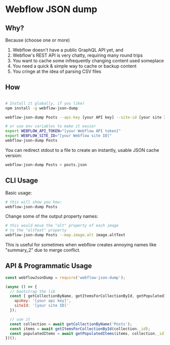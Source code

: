 # Webflow JSON dump

## Why?

Because (choose one or more)

1. Webflow doesn't have a public GraphQL API yet, and
2. Webflow's REST API is very chatty, requiring many round trips
3. You want to cache some infrequently changing content used someplace
4. You need a quick & simple way to cache or backup content
5. You cringe at the idea of parsing CSV files

## How

```Bash

# Install it globally, if you like)
npm install -g webflow-json-dump

webflow-json-dump Posts --api-key [your API key] --site-id [your site ID]

# or use env variables to make it easier
export WEBFLOW_API_TOKEN="[your Webflow API token]"
export WEBFLOW_SITE_ID="[your Webflow site ID]"
webflow-json-dump Posts
```

You can redirect stdout to a file to create an instantly, usable JSON cache version:

```Bash
webflow-json-dump Posts > posts.json
```

## CLI Usage

Basic usage:

```Bash
# this will show you how:
webflow-json-dump Posts
```
Change some of the output property names:

```Bash
# this would move the "alt" property of each image
# to the "altText" property
webflow-json-dump Posts --map.image.alt image.altText
```

This is useful for sometimes when webflow creates annoying
names like "summary_2" due to merge conflict. 


## API & Programmatic Usage

```JavaScript
const webflowJsonDump = require('webflow-json-dump');

(async () => {
  // bootstrap the lib
  const { getCollectionByName, getItemsForCollectionById, getPopulatedItems } = webflowJsonDump({
    apiKey: '[your api key]',
    siteId: '[your site ID]'
  });

  // use it
  const collection = await getCollectionByName('Posts');
  const items = await getItemsForCollectionById(collection._id);
  const populatedItems = await getPopulatedItems(items, collection._id);
})();
```
